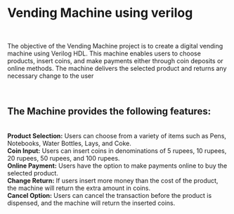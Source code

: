 <h1>Vending Machine using verilog</h1><br>

<p>The objective of the Vending Machine project is to create a digital vending machine using Verilog HDL. This machine enables users to choose products, insert coins, and make payments either through coin deposits or online methods. The machine delivers the selected product and returns any necessary change to the user</p>
<br>

<h2>The Machine provides the following features:</h2><br>
<b>Product Selection:</b> Users can choose from a variety of items such as Pens, Notebooks, Water Bottles, Lays, and Coke.<br>
<b>Coin Input:</b> Users can insert coins in denominations of 5 rupees, 10 rupees, 20 rupees, 50 rupees, and 100 rupees.<br>
<b>Online Payment:</b> Users have the option to make payments online to buy the selected product.<br>
<b>Change Return:</b> If users insert more money than the cost of the product, the machine will return the extra amount in coins.<br>
<b>Cancel Option:</b> Users can cancel the transaction before the product is dispensed, and the machine will return the inserted coins.<br>


